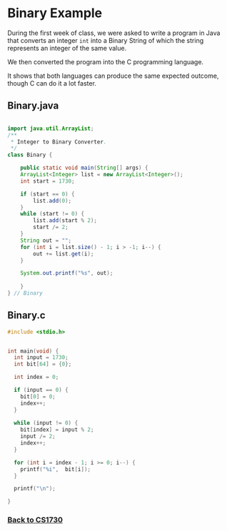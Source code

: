 # Binary Example

During the first week of class, we were asked to write a program in Java that converts an integer `int` into a Binary String of which the string represents an integer of the same value.

We then converted the program into the C programming language.

It shows that both languages can produce the same expected outcome, though C can do it a lot faster.

## Binary.java
```java

import java.util.ArrayList;
/**
 * Integer to Binary Converter.
 */
class Binary {

    public static void main(String[] args) {
	ArrayList<Integer> list = new ArrayList<Integer>();
	int start = 1730;

	if (start == 0) {
	    list.add(0);
	}
	while (start != 0) {
	    list.add(start % 2);
	    start /= 2;
	}
	String out = "";
	for (int i = list.size() - 1; i > -1; i--) {
	    out += list.get(i);
	}

	System.out.printf("%s", out);
	
    }
} // Binary
```
## Binary.c
```c
#include <stdio.h>


int main(void) {
  int input = 1730;
  int bit[64] = {0};

  int index = 0;

  if (input == 0) {
    bit[0] = 0;
    index++;
  }
  
  while (input != 0) {
    bit[index] = input % 2;
    input /= 2;
    index++;
  }

  for (int i = index - 1; i >= 0; i--) {
    printf("%i",  bit[i]);
  }

  printf("\n");

}

```

### [Back to CS1730](https://coryborek.github.io/classes/cs1730/)